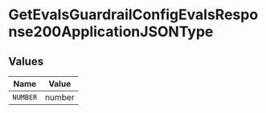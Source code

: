 # GetEvalsGuardrailConfigEvalsResponse200ApplicationJSONType


## Values

| Name     | Value    |
| -------- | -------- |
| `NUMBER` | number   |